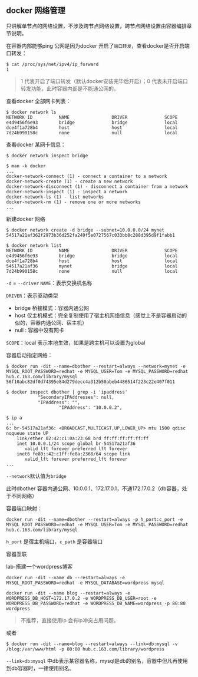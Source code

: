
## docker 网络管理 ##
只讲解单节点的网络设置，不涉及跨节点网络设置，跨节点网络设置由容器编排章节说明。

在容器内部能够ping 公网是因为docker 开启了`端口转发`，查看docker是否开启端口转发：
```shell
$ cat /proc/sys/net/ipv4/ip_forward
1
```
> 1 代表开启了端口转发（默认docker安装完毕后开启）；0 代表未开启端口转发功能，此时容器内部是不能通公网的。

查看docker 全部网卡列表：
```shell
$ docker network ls
NETWORK ID          NAME                DRIVER              SCOPE
e4d9456f6e93        bridge              bridge              local
dce4f1a728b4        host                host                local
7d24b990158c        none                null                local
```

查看docker 某网卡信息：
```shell
$ docker network inspect bridge
```

```shell
$ man -k docker
...
docker-network-connect (1) - connect a container to a network
docker-network-create (1) - create a new network
docker-network-disconnect (1) - disconnect a container from a network
docker-network-inspect (1) - inspect a network
docker-network-ls (1) - list networks
docker-network-rm (1) - remove one or more networks
...
```

新建docker 网络
```shell
$ docker network create -d bridge --subnet=10.0.0.0/24 mynet
54517a21af362f2973b36d252fa249f5e0727567c033bb8c288d395d9f1fabb1

$ docker network list
NETWORK ID          NAME                DRIVER              SCOPE
e4d9456f6e93        bridge              bridge              local
dce4f1a728b4        host                host                local
54517a21af36        mynet               bridge              local
7d24b990158c        none                null                local
```
`-d` = `--driver`
`NAME`：表示交换机名称

`DRIVER`：表示驱动类型
- bridge 桥接模式：容器内通公网
- host 仅主机模式：完全复制使用了宿主机网络信息（感觉上不是容器启动的似的，容器内通公网、宿主机）
- null : 容器中没有网卡

`SCOPE`：local 表示本地生效，如果是跨主机可以设置为global


容器启动指定网络：
```shell
$ docker run -dit --name=dbother --restart=always --network=mynet -e MYSQL_ROOT_PASSWORD=redhat -e MYSQL_USER=Tom -e MYSQL_PASSWORD=redhat hub.c.163.com/library/mysql
56f10abc82df0d74395e84d279decc4a312b50abeb4486514f223c22e407f011

$ docker inspect dbother | grep -i 'ipaddress'
            "SecondaryIPAddresses": null,
            "IPAddress": "",
                    "IPAddress": "10.0.0.2",

$ ip a
...
6: br-54517a21af36: <BROADCAST,MULTICAST,UP,LOWER_UP> mtu 1500 qdisc noqueue state UP 
    link/ether 02:42:c1:0a:23:68 brd ff:ff:ff:ff:ff:ff
    inet 10.0.0.1/24 scope global br-54517a21af36
       valid_lft forever preferred_lft forever
    inet6 fe80::42:c1ff:fe0a:2368/64 scope link 
       valid_lft forever preferred_lft forever
...
```
`--network`默认值为`bridge`

此时dbother 容器内通公网、10.0.0.1、172.17.0.1，不通172.17.0.2（db容器，处于不同网络）

容器端口映射：
```shell
docker run -dit --name=dbother --restart=always -p h_port:c_port -e MYSQL_ROOT_PASSWORD=redhat -e MYSQL_USER=Tom -e MYSQL_PASSWORD=redhat hub.c.163.com/library/mysql
```
`h_port` 是宿主机端口，`c_path` 是容器端口


容器互联

lab-搭建一个wordpress博客
```shell
docker run -dit --name db --restart=always -e MYSQL_ROOT_PASSWORD=redhat -e MYSQL_DATABASE=wordpress mysql 
```
```shell
docker run -dit --name blog --restart=always -e WORDPRESS_DB_HOST=172.17.0.2 -e WORDPRESS_DB_USER=root -e WORDPRESS_DB_PASSWORD=redhat -e WORDPRESS_DB_NAME=wordpress -p 80:80 wordpress 
```
> 不推荐，直接使用ip 会有ip冲突占用问题。

或者
```shell
$ docker run -dit --name=blog --restart=always --link=db:mysql -v /blog:/var/www/html -p 80:80 hub.c.163.com/library/wordpress
```
`--link=db:mysql` 中db表示某容器名称，mysql是db的别名，容器中但凡再使用到db容器时，一律使用别名。
